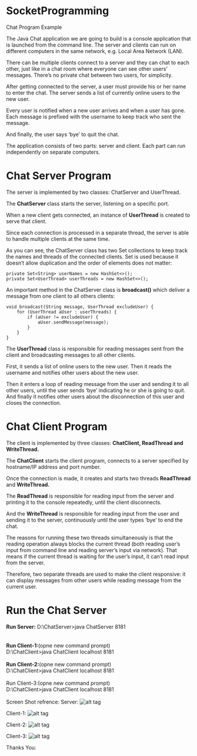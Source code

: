 # SocketProgramming
Chat Program Example

<p>The Java Chat application we are going to build is a console application that is launched from the command line. The server and clients can run on different computers in the same network, e.g. Local Area Network (LAN).</p>

<p>There can be multiple clients connect to a server and they can chat to each other, just like in a chat room where everyone can see other users’ messages. There’s no private chat between two users, for simplicity.</p>

<p>After getting connected to the server, a user must provide his or her name to enter the chat. The server sends a list of currently online users to the new user.</p>

<p>Every user is notified when a new user arrives and when a user has gone. Each message is prefixed with the username to keep track who sent the message.</p>

<p>And finally, the user says ‘bye’ to quit the chat.</p>

<p>The application consists of two parts: server and client. Each part can run independently on separate computers.</p>

# Chat Server Program
<p>The server is implemented by two classes: ChatServer and UserThread.</p>

<p>The <b>ChatServer</b> class starts the server, listening on a specific port.</p>

<p>When a new client gets connected, an instance of <b>UserThread</b> is created to serve that client.</p>

<p>Since each connection is processed in a separate thread, the server is able to handle multiple clients at the same time.</p>

<p>As you can see, the ChatServer class has two Set collections to keep track the names and threads of the connected clients. Set is used because it doesn’t allow duplication and the order of elements does not matter:</p>

    private Set<String> userNames = new HashSet<>();
    private Set<UserThread> userThreads = new HashSet<>();

<p>An important method in the ChatServer class is <b>broadcast()</b> which deliver a message from one client to all others clients:</p>

    void broadcast(String message, UserThread excludeUser) {
        for (UserThread aUser : userThreads) {
            if (aUser != excludeUser) {
                aUser.sendMessage(message);
            }
        }
    }

<p>The <b>UserThread</b> class is responsible for reading messages sent from the client and broadcasting messages to all other clients.</p>
<p>First, it sends a list of online users to the new user. Then it reads the username and notifies other users about the new user.</p>

<p>Then it enters a loop of reading message from the user and sending it to all other users, until the user sends ‘bye’ indicating he or she is going to quit. And finally it notifies other users about the disconnection of this user and closes the connection.</p>

# Chat Client Program

<p>The client is implemented by three classes: <b>ChatClient, ReadThread and WriteThread.</b></p>
<p>The <b>ChatClient</b> starts the client program, connects to a server specified by hostname/IP address and port number.</p>
<p>Once the connection is made, it creates and starts two threads <b>ReadThread</b> and <b>WriteThread.</b></p>
<p>The <b>ReadThread</b> is responsible for reading input from the server and printing it to the console repeatedly, until the client disconnects.</p>
<p>And the <b>WriteThread</b> is responsible for reading input from the user and sending it to the server, continuously until the user types ‘bye’ to end the chat.</p>

<p>The reasons for running these two threads simultaneously is that the reading operation always blocks the current thread (both reading user’s input from command line and reading server’s input via network). That means if the current thread is waiting for the user’s input, it can’t read input from the server.</p>
<p>Therefore, two separate threads are used to make the client responsive: it can display messages from other users while reading message from the current user.</p>

# Run the Chat Server

<b>Run Server:</b>
D:\ChatServer>java ChatServer 8181
<br><br><br>
<b>Run Client-1:</b>(opne new command prompt)<br>
D:\ChatClient>java ChatClient localhost 8181
<br><br>
<b>Run Client-2:</b>(opne new command prompt)<br>
D:\ChatClient>java ChatClient localhost 8181
<br><br>
Run Client-3:(opne new command prompt)<br>
D:\ChatClient>java ChatClient localhost 8181
<br><br>
Screen Shot refrence:
Server:
![alt tag](https://github.com/sendkumaranil/SocketProgramming/blob/master/ServerWindow.JPG)

Client-1:
![alt tag](https://github.com/sendkumaranil/SocketProgramming/blob/master/Chat_User1.JPG)

Client-2:
![alt tag](https://github.com/sendkumaranil/SocketProgramming/blob/master/Chat_User2.JPG)

Client-3:
![alt tag](https://github.com/sendkumaranil/SocketProgramming/blob/master/Chat_User3.JPG)

Thanks You:
